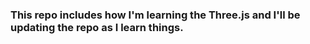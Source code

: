 <h3> This repo includes how I'm learning the Three.js and I'll be updating the repo as I learn things. </h3>

